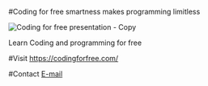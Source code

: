#Coding for free
smartness makes programming limitless

![Coding for free presentation - Copy](https://user-images.githubusercontent.com/94104126/181477232-04a55844-ea55-495e-a8e9-df3f540addae.png)

Learn Coding and programming for free

#Visit
https://codingforfree.com/

#Contact
[E-mail](Info@codingforfree.com)

